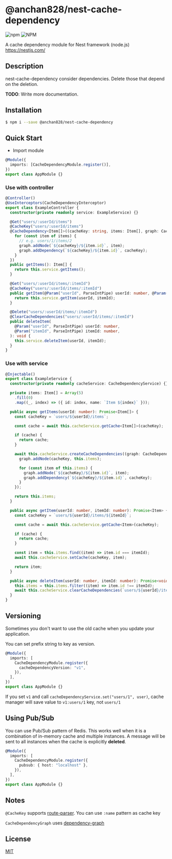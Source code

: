 # @anchan828/nest-cache-dependency

![npm](https://img.shields.io/npm/v/@anchan828/nest-cache-dependency.svg)
![NPM](https://img.shields.io/npm/l/@anchan828/nest-cache-dependency.svg)

A cache dependency module for Nest framework (node.js) https://nestjs.com/

## Description

nest-cache-dependency consider dependencies. Delete those that depend on the deletion.

**TODO**: Write more documentation.

## Installation

```bash
$ npm i --save @anchan828/nest-cache-dependency
```

## Quick Start

- Import module

```ts
@Module({
  imports: [CacheDependencyModule.register()],
})
export class AppModule {}
```

### Use with controller

```ts
@Controller()
@UseInterceptors(CacheDependencyInterceptor)
export class ExampleController {
  constructor(private readonly service: ExampleService) {}

  @Get("users/:userId/items")
  @CacheKey("users/:userId/items")
  @CacheDependency<Item[]>((cacheKey: string, items: Item[], graph: CacheDependencyGraph) => {
    for (const item of items) {
      // e.g. users/1/items/2
      graph.addNode(`${cacheKey}/${item.id}`, item);
      graph.addDependency(`${cacheKey}/${item.id}`, cacheKey);
    }
  })
  public getItems(): Item[] {
    return this.service.getItems();
  }

  @Get("users/:userId/items/:itemId")
  @CacheKey("users/:userId/items/:itemId")
  public getItem(@Param("userId", ParseIntPipe) userId: number, @Param("itemId", ParseIntPipe) itemId: number): Item {
    return this.service.getItem(userId, itemId);
  }

  @Delete("users/:userId/items/:itemId")
  @ClearCacheDependencies("users/:userId/items/:itemId")
  public deleteItem(
    @Param("userId", ParseIntPipe) userId: number,
    @Param("itemId", ParseIntPipe) itemId: number,
  ): void {
    this.service.deleteItem(userId, itemId);
  }
}
```

### Use with service

```ts
@Injectable()
export class ExampleService {
  constructor(private readonly cacheService: CacheDependencyService) {}

  private items: Item[] = Array(5)
    .fill(0)
    .map((_, index) => ({ id: index, name: `Item ${index}` }));

  public async getItems(userId: number): Promise<Item[]> {
    const cacheKey = `users/${userId}/items`;

    const cache = await this.cacheService.getCache<Item[]>(cacheKey);

    if (cache) {
      return cache;
    }

    await this.cacheService.createCacheDependencies((graph: CacheDependencyGraph) => {
      graph.addNode(cacheKey, this.items);

      for (const item of this.items) {
        graph.addNode(`${cacheKey}/${item.id}`, item);
        graph.addDependency(`${cacheKey}/${item.id}`, cacheKey);
      }
    });

    return this.items;
  }

  public async getItem(userId: number, itemId: number): Promise<Item> {
    const cacheKey = `users/${userId}/items/${itemId}`;

    const cache = await this.cacheService.getCache<Item>(cacheKey);

    if (cache) {
      return cache;
    }

    const item = this.items.find((item) => item.id === itemId);
    await this.cacheService.setCache(cacheKey, item);

    return item;
  }

  public async deleteItem(userId: number, itemId: number): Promise<void> {
    this.items = this.items.filter((item) => item.id !== itemId);
    await this.cacheService.clearCacheDependencies(`users/${userId}/items/${itemId}`);
  }
}
```

## Versioning

Sometimes you don't want to use the old cache when you update your application.

You can set prefix string to key as version.

```ts
@Module({
  imports: [
    CacheDependencyModule.register({
      cacheDependencyVersion: "v1",
    }),
  ],
})
export class AppModule {}
```

If you set `v1` and call `cacheDependencyService.set("users/1", user)`, cache manager will save value to `v1:users/1` key, not `users/1`

## Using Pub/Sub

You can use Pub/Sub pattern of Redis. This works well when it is a combination of in-memory cache and multiple instances.
A message will be sent to all instances when the cache is explicitly **deleted**.

```ts
@Module({
  imports: [
    CacheDependencyModule.register({
      pubsub: { host: "localhost" },
    }),
  ],
})
export class AppModule {}
```

## Notes

`@CacheKey` supports [route-parser](https://www.npmjs.com/package/route-parser). You can use `:name` pattern as cache key

`CacheDependencyGraph` uses [dependency-graph](https://www.npmjs.com/package/dependency-graph)

## License

[MIT](LICENSE)
